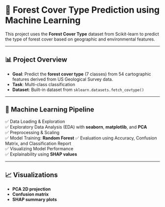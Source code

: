 # 🌲 Forest Cover Type Prediction using Machine Learning

This project uses the **Forest Cover Type** dataset from Scikit-learn to predict the type of forest cover based on geographic and environmental features.

---

## 📊 Project Overview

- **Goal**: Predict the **forest cover type** (7 classes) from 54 cartographic features derived from US Geological Survey data.
- **Task**: Multi-class classification
- **Dataset**: Built-in dataset from `sklearn.datasets.fetch_covtype()`

---

## 🧠 Machine Learning Pipeline

✅ Data Loading & Exploration  
✅ Exploratory Data Analysis (EDA) with **seaborn**, **matplotlib**, and **PCA**  
✅ Preprocessing & Scaling  
✅ Model Training: **Random Forest**
✅ Evaluation using Accuracy, Confusion Matrix, and Classification Report  
✅ Visualizing Model Performance  
✅ Explainability using **SHAP values**

---


## 📈 Visualizations
- **PCA 2D projection** 
- **Confusion matrix**
- **SHAP summary plots** 


